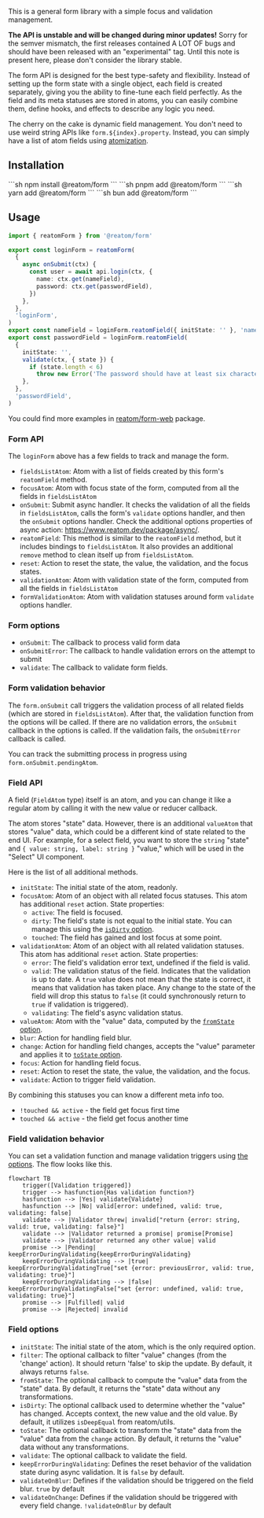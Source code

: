 This is a general form library with a simple focus and validation management.

**The API is unstable and will be changed during minor updates!** Sorry for the semver mismatch, the first releases contained A LOT OF bugs and should have been released with an "experimental" tag. Until this note is present here, please don't consider the library stable.

The form API is designed for the best type-safety and flexibility. Instead of setting up the form state with a single object, each field is created separately, giving you the ability to fine-tune each field perfectly. As the field and its meta statuses are stored in atoms, you can easily combine them, define hooks, and effects to describe any logic you need.

The cherry on the cake is dynamic field management. You don't need to use weird string APIs like `form.${index}.property`. Instead, you can simply have a list of atom fields using [atomization](https://www.reatom.dev/recipes/atomization/).

## Installation

<Tabs>
<TabItem label="npm">
  ```sh
npm install @reatom/form
  ```
</TabItem>
<TabItem label="pnpm">
  ```sh
pnpm add @reatom/form
  ```
</TabItem>
<TabItem label="yarn">
  ```sh
yarn add @reatom/form
  ```
</TabItem>
<TabItem label="bun">
  ```sh
bun add @reatom/form
  ```
</TabItem>
</Tabs>


## Usage

```ts
import { reatomForm } from '@reatom/form'

export const loginForm = reatomForm(
  {
    async onSubmit(ctx) {
      const user = await api.login(ctx, {
        name: ctx.get(nameField),
        password: ctx.get(passwordField),
      })
    },
  },
  'loginForm',
)
export const nameField = loginForm.reatomField({ initState: '' }, 'nameField')
export const passwordField = loginForm.reatomField(
  {
    initState: '',
    validate(ctx, { state }) {
      if (state.length < 6)
        throw new Error('The password should have at least six characters.')
    },
  },
  'passwordField',
)
```

You could find more examples in [reatom/form-web](https://www.reatom.dev/package/form-web/) package.

### Form API

The `loginForm` above has a few fields to track and manage the form.

- `fieldsListAtom`: Atom with a list of fields created by this form's `reatomField` method.
- `focusAtom`: Atom with focus state of the form, computed from all the fields in `fieldsListAtom`
- `onSubmit`: Submit async handler. It checks the validation of all the fields in `fieldsListAtom`, calls the form's `validate` options handler, and then the `onSubmit` options handler. Check the additional options properties of async action: https://www.reatom.dev/package/async/.
- `reatomField`: This method is similar to the `reatomField` method, but it includes bindings to `fieldsListAtom`. It also provides an additional `remove` method to clean itself up from `fieldsListAtom`.
- `reset`: Action to reset the state, the value, the validation, and the focus states.
- `validationAtom`: Atom with validation state of the form, computed from all the fields in `fieldsListAtom`
- `formValidationAtom`: Atom with validation statuses around form `validate` options handler.

### Form options

- `onSubmit`: The callback to process valid form data
- `onSubmitError`: The callback to handle validation errors on the attempt to submit
- `validate`: The callback to validate form fields.

### Form validation behavior

The `form.onSubmit` call triggers the validation process of all related fields (which are stored in `fieldsListAtom`). After that, the validation function from the options will be called. If there are no validation errors, the `onSubmit` callback in the options is called. If the validation fails, the `onSubmitError` callback is called.

You can track the submitting process in progress using `form.onSubmit.pendingAtom`.

### Field API

A field (`FieldAtom` type) itself is an atom, and you can change it like a regular atom by calling it with the new value or reducer callback.

The atom stores "state" data. However, there is an additional `valueAtom` that stores "value" data, which could be a different kind of state related to the end UI. For example, for a select field, you want to store the `string` "state" and `{ value: string, label: string }` "value," which will be used in the "Select" UI component.

Here is the list of all additional methods.

- `initState`: The initial state of the atom, readonly.
- `focusAtom`: Atom of an object with all related focus statuses. This atom has additional `reset` action. State properties:
  - `active`: The field is focused.
  - `dirty`: The field's state is not equal to the initial state. You can manage this using the [`isDirty` option](#field-options).
  - `touched`: The field has gained and lost focus at some point.
- `validationAtom`: Atom of an object with all related validation statuses. This atom has additional `reset` action. State properties:
  - `error`: The field's validation error text, undefined if the field is valid.
  - `valid`: The validation status of the field. Indicates that the validation is up to date. A `true` value does not mean that the state is correct, it means that validation has taken place. Any change to the state of the field will drop this status to `false` (it could synchronously return to `true` if validation is triggered).
  - `validating`: The field's async validation status.
- `valueAtom`: Atom with the "value" data, computed by the [`fromState` option](#field-options).
- `blur`: Action for handling field blur.
- `change`: Action for handling field changes, accepts the "value" parameter and applies it to [`toState` option](#field-options).
- `focus`: Action for handling field focus.
- `reset`: Action to reset the state, the value, the validation, and the focus.
- `validate`: Action to trigger field validation.

By combining this statuses you can know a different meta info too.

- `!touched && active` - the field get focus first time
- `touched && active` - the field get focus another time

### Field validation behavior

You can set a validation function and manage validation triggers using [the options](#field-options). The flow looks like this.

```mermaid
flowchart TB
    trigger([Validation triggered])
    trigger --> hasfunction{Has validation function?}
    hasfunction --> |Yes| validate{Validate}
    hasfunction --> |No| valid[error: undefined, valid: true, validating: false]
    validate --> |Validator threw| invalid["return {error: string, valid: true, validating: false}"]
    validate --> |Validator returned a promise| promise[Promise]
    validate --> |Validator returned any other value| valid
    promise --> |Pending| keepErrorDuringValidating{keepErrorDuringValidating}
    keepErrorDuringValidating --> |true| keepErrorDuringValidatingTrue["set {error: previousError, valid: true, validating: true}"]
    keepErrorDuringValidating --> |false| keepErrorDuringValidatingFalse["set {error: undefined, valid: true, validating: true}"]
    promise --> |Fulfilled| valid
    promise --> |Rejected| invalid
```

### Field options

- `initState`: The initial state of the atom, which is the only required option.
- `filter`: The optional callback to filter "value" changes (from the 'change' action). It should return 'false' to skip the update. By default, it always returns `false`.
- `fromState`: The optional callback to compute the "value" data from the "state" data. By default, it returns the "state" data without any transformations.
- `isDirty`: The optional callback used to determine whether the "value" has changed. Accepts context, the new value and the old value. By default, it utilizes `isDeepEqual` from reatom/utils.
- `toState`: The optional callback to transform the "state" data from the "value" data from the `change` action. By default, it returns the "value" data without any transformations.
- `validate`: The optional callback to validate the field.
- `keepErrorDuringValidating`: Defines the reset behavior of the validation state during async validation. It is `false` by default.
- `validateOnBlur`: Defines if the validation should be triggered on the field blur. `true` by default
- `validateOnChange`: Defines if the validation should be triggered with every field change. `!validateOnBlur` by default
